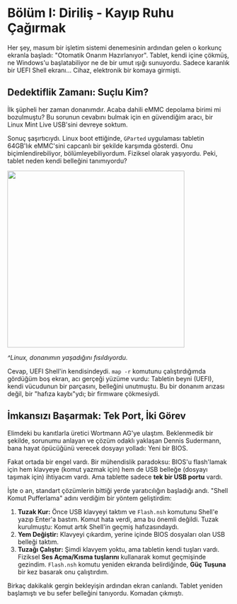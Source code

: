 # Bölüm I: Diriliş - Kayıp Ruhu Çağırmak

Her şey, masum bir işletim sistemi denemesinin ardından gelen o korkunç ekranla başladı: "Otomatik Onarım Hazırlanıyor". Tablet, kendi içine çökmüş, ne Windows'u başlatabiliyor ne de bir umut ışığı sunuyordu. Sadece karanlık bir UEFI Shell ekranı... Cihaz, elektronik bir komaya girmişti.

## Dedektiflik Zamanı: Suçlu Kim?

İlk şüpheli her zaman donanımdır. Acaba dahili eMMC depolama birimi mi bozulmuştu? Bu sorunun cevabını bulmak için en güvendiğim aracı, bir Linux Mint Live USB'sini devreye soktum.

Sonuç şaşırtıcıydı. Linux boot ettiğinde, `GParted` uygulaması tabletin 64GB'lık eMMC'sini capcanlı bir şekilde karşımda gösterdi. Onu biçimlendirebiliyor, bölümleyebiliyordum. Fiziksel olarak yaşıyordu. Peki, tablet neden kendi belleğini tanımıyordu?

<img src="../assets/images/thumbnail_imag%20e001.jpg" width="400">

*^Linux, donanımın yaşadığını fısıldıyordu.*

Cevap, UEFI Shell'in kendisindeydi. `map -r` komutunu çalıştırdığımda gördüğüm boş ekran, acı gerçeği yüzüme vurdu: Tabletin beyni (UEFI), kendi vücudunun bir parçasını, belleğini unutmuştu. Bu bir donanım arızası değil, bir "hafıza kaybı"ydı; bir firmware çökmesiydi.

## İmkansızı Başarmak: Tek Port, İki Görev

Elimdeki bu kanıtlarla üretici Wortmann AG'ye ulaştım. Beklenmedik bir şekilde, sorunumu anlayan ve çözüm odaklı yaklaşan Dennis Sudermann, bana hayat öpücüğünü verecek dosyayı yolladı: Yeni bir BIOS.

Fakat ortada bir engel vardı. Bir mühendislik paradoksu: BIOS'u flash'lamak için hem klavyeye (komut yazmak için) hem de USB belleğe (dosyayı taşımak için) ihtiyacım vardı. Ama tablette sadece **tek bir USB portu** vardı.

İşte o an, standart çözümlerin bittiği yerde yaratıcılığın başladığı andı. "Shell Komut Pufferlama" adını verdiğim bir yöntem geliştirdim:

1.  **Tuzak Kur:** Önce USB klavyeyi taktım ve `Flash.nsh` komutunu Shell'e yazıp Enter'a bastım. Komut hata verdi, ama bu önemli değildi. Tuzak kurulmuştu: Komut artık Shell'in geçmiş hafızasındaydı.
2.  **Yem Değiştir:** Klavyeyi çıkardım, yerine içinde BIOS dosyaları olan USB belleği taktım.
3.  **Tuzağı Çalıştır:** Şimdi klavyem yoktu, ama tabletin kendi tuşları vardı. Fiziksel **Ses Açma/Kısma tuşlarını** kullanarak komut geçmişinde gezindim. `Flash.nsh` komutu yeniden ekranda belirdiğinde, **Güç Tuşuna** bir kez basarak onu çalıştırdım.

Birkaç dakikalık gergin bekleyişin ardından ekran canlandı. Tablet yeniden başlamıştı ve bu sefer belleğini tanıyordu. Komadan çıkmıştı.
